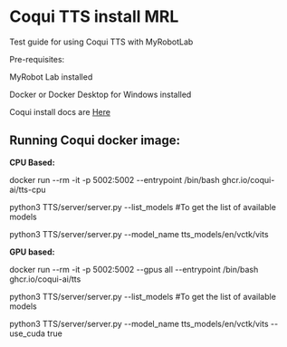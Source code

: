 <!DOCTYPE html>
<html>
<head>
</head>
<body>

<h1>Coqui TTS install MRL</h1>
<p>Test guide for using Coqui TTS with MyRobotLab</p>

<p>Pre-requisites:</p>
<p>MyRobot Lab installed</p>
<p>Docker or Docker Desktop for Windows installed</p>
<p><p>

Coqui install docs are <a href="https://docs.coqui.ai/en/latest/docker_images.html#start-a-server">Here</a>

<h2>Running Coqui docker image:</h2>

<b>CPU Based:</b>

<p>docker run --rm -it -p 5002:5002 --entrypoint /bin/bash ghcr.io/coqui-ai/tts-cpu</p>
<p>python3 TTS/server/server.py --list_models #To get the list of available models</p>
<p>python3 TTS/server/server.py --model_name tts_models/en/vctk/vits</p>


<b>GPU based:</b>

<p>docker run --rm -it -p 5002:5002 --gpus all --entrypoint /bin/bash ghcr.io/coqui-ai/tts</p>
<p>python3 TTS/server/server.py --list_models #To get the list of available models</p>
<p>python3 TTS/server/server.py --model_name tts_models/en/vctk/vits --use_cuda true</p>


</body>
</html>


